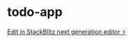 # todo-app

[Edit in StackBlitz next generation editor ⚡️](https://stackblitz.com/~/github.com/AhtnamasAyirpuna/todo-app)